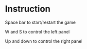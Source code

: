 # Instruction
Space bar to start/restart the game
  
W and S to control the left panel

Up and down to control the right panel
